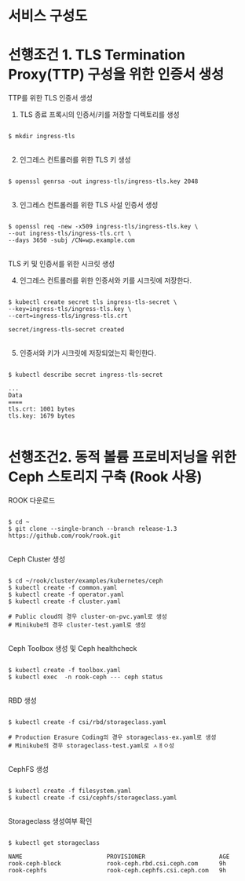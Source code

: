 서비스 구성도
===========


선행조건 1. TLS Termination Proxy(TTP) 구성을 위한 인증서 생성
=============================================
TTP를 위한 TLS 인증서 생성

1. TLS 종료 프록시의 인증서/키를 저장할 디렉토리를 생성
<pre>
<code>
$ mkdir ingress-tls
</code>
</pre>

2. 인그레스 컨트롤러를 위한 TLS 키 생성
<pre>
<code>
$ openssl genrsa -out ingress-tls/ingress-tls.key 2048
</code>
</pre>

3. 인그레스 컨트롤러를 위한 TLS 사설 인증서 생성
<pre>
<code>
$ openssl req -new -x509 ingress-tls/ingress-tls.key \
--out ingress-tls/ingress-tls.crt \
--days 3650 -subj /CN=wp.example.com
</code>
</pre>

TLS 키 및 인증서를 위한 시크릿 생성

4. 인그레스 컨트롤러를 위한 인증서와 키를 시크릿에 저장한다.
<pre>
<code>
$ kubectl create secret tls ingress-tls-secret \
--key=ingress-tls/ingress-tls.key \
--cert=ingress-tls/ingress-tls.crt

secret/ingress-tls-secret created
</code>
</pre>

5. 인증서와 키가 시크릿에 저장되었는지 확인한다.
<pre>
<code>
$ kubectl describe secret ingress-tls-secret

...
Data
====
tls.crt: 1001 bytes
tls.key: 1679 bytes
</code>
</pre>

선행조건2. 동적 볼륨 프로비저닝을 위한 Ceph 스토리지 구축 (Rook 사용)
==========================================================
ROOK 다운로드
<pre>
<code>
$ cd ~
$ git clone --single-branch --branch release-1.3 https://github.com/rook/rook.git
</code>
</pre>

Ceph Cluster 생성
<pre>
<code>
$ cd ~/rook/cluster/examples/kubernetes/ceph
$ kubectl create -f common.yaml
$ kubectl create -f operator.yaml
$ kubectl create -f cluster.yaml

# Public cloud의 경우 cluster-on-pvc.yaml로 생성
# Minikube의 경우 cluster-test.yaml로 생성
</code>
</pre>

Ceph Toolbox 생성 및 Ceph healthcheck
<pre>
<code>
$ kubectl create -f toolbox.yaml
$ kubectl exec <rook-ceph-tools 파드명> -n rook-ceph --- ceph status
</code>
</pre>

RBD 생성
<pre>
<code>
$ kubectl create -f csi/rbd/storageclass.yaml

# Production Erasure Coding의 경우 storageclass-ex.yaml로 생성
# Minikube의 경우 storageclass-test.yaml로 ㅅㅐㅇ성
</code>
</pre>

CephFS 생성
<pre>
<code>
$ kubectl create -f filesystem.yaml
$ kubectl create -f csi/cephfs/storageclass.yaml
</code>
</pre>

Storageclass 생성여부 확인
<pre>
<code>
$ kubectl get storageclass

NAME                        PROVISIONER                     AGE
rook-ceph-block             rook-ceph.rbd.csi.ceph.com      9h
rook-cephfs                 rook-ceph.cephfs.csi.ceph.com   9h
</code>
</pre>

